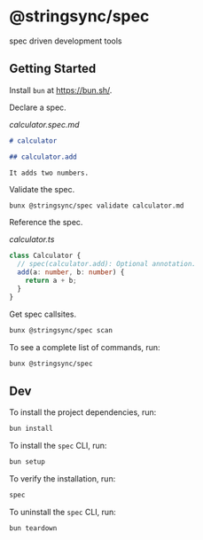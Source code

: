 # @stringsync/spec

spec driven development tools

## Getting Started

Install `bun` at https://bun.sh/.

Declare a spec.

_calculator.spec.md_

```md
# calculator

## calculator.add

It adds two numbers.
```

Validate the spec.

```
bunx @stringsync/spec validate calculator.md
```

Reference the spec.

_calculator.ts_

```ts
class Calculator {
  // spec(calculator.add): Optional annotation.
  add(a: number, b: number) {
    return a + b;
  }
}
```

Get spec callsites.

```sh
bunx @stringsync/spec scan
```

To see a complete list of commands, run:

```sh
bunx @stringsync/spec
```

## Dev

To install the project dependencies, run:

```sh
bun install
```

To install the `spec` CLI, run:

```sh
bun setup
```

To verify the installation, run:

```sh
spec
```

To uninstall the `spec` CLI, run:

```sh
bun teardown
```
